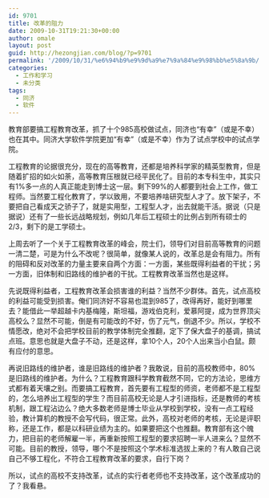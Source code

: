 ```yaml
---
id: 9701
title: 改革的阻力
date: 2009-10-31T19:21:30+00:00
author: omale
layout: post
guid: http://hezongjian.com/blog/?p=9701
permalink: '/2009/10/31/%e6%94%b9%e9%9d%a9%e7%9a%84%e9%98%bb%e5%8a%9b/'
categories:
  - 工作和学习
  - 未分类
tags:
  - 同济
  - 软件
---
```

教育部要搞工程教育改革，抓了十个985高校做试点，同济也&ldquo;有幸&rdquo;（或是不幸）也在其中。同济大学软件学院更加&ldquo;有幸&rdquo;（或是不幸）作为了试点学校中的试点学院。

工程教育的论据很充分，现在的高等教育，还都是培养科学家的精英型教育，但是随着扩招的如火如荼，高等教育压根就已经平民化了。目前的本专科生中，其实只有1%多一点的人真正能走到博士这一层。剩下99%的人都要到社会上工作，做工程师。当然要工程化教育了，学以致用，不要培养啥研究型人才了。放下架子，不要把自己看成天之骄子了，就是实用型，工程型人才，出去就能干活。据说（只是据说）还有了一些长远战略规划，例如几年后工程硕士的比例占到所有硕士的2/3，剩下的是工学硕士。

上周去听了一个关于工程教育改革的峰会，院士们，领导们对目前高等教育的问题一清二楚，可是为什么不改呢？很简单，就像某人说的，改革总是会有阻力。所有的阻碍和反对改革的力量主要来自两个方面：一方面，某些既得利益者的干扰；另一方面，旧体制和旧路线的维护者的干扰。工程教育改革当然也是这样。

先说既得利益者，工程教育改革会损害谁的利益？当然不少群体。首先，试点高校的利益可能受到损害。俺们同济好不容易也混到985了，改得再好，能好到哪里去？能借此一举超越卡内基梅隆，斯坦福，游戏伯克利，爱慕阿提，成为世界顶尖高校么？显然不可能，倒是有可能改的不好，伤了元气，倒退不少。所以，学校不情愿改，绝对不会把学校目前的教学体制完全推翻，定下了保大盘子的基调，搞试点班。意思也就是大盘子不动，还是这样，拿10个人，20个人出来当小白鼠。颇有应付的意思。

再说旧路线的维护者，谁是旧路线的维护者？我敢说，目前的高校教师中，80%是旧路线的维护者。为什么？工程教育跟科学教育截然不同，它的方法论，思维方式都有着天壤之别。而要搞工程教育，首先要有工程型的师资，老师都不是工程型的，怎么培养出工程型的学生？而目前高校无论是人才引进指标，还是教师的考核机制，跟工程沾边么？绝大多数老师是博士毕业从学校到学校，没有一点工程经验，教计算机的教授不会写代码，很正常。此外，高校对老师的考核，无论是评职称，还是工作，都是以科研业绩为主的。如果要把这个也推翻。教育部有这个魄力，把目前的老师解雇一半，再重新按照工程型的要求招聘一半人进来么？显然不可能。目前的教授，领导，哪个不是按照这个学术标准选拔上来的？有人敢自己说自己不够工程化，不符合工程教育改革的要求，自行下岗？

所以，试点的高校不支持改革，试点的实行者老师也不支持改革，这个改革成功的了？我看悬。

&nbsp;